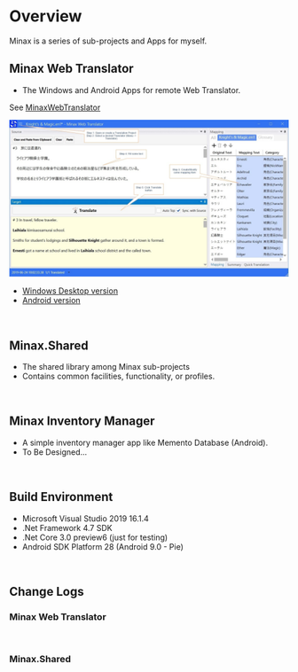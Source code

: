 ﻿# Overview

Minax is a series of sub-projects and Apps for myself.

## Minax Web Translator
- The Windows and Android Apps for remote Web Translator.  

See [MinaxWebTranslator](https://nuthrash.github.io/Minax/MinaxWebTranslator/)

![MWT-WinDesktop-Target3-note.jpg](./Assets/Images/ScreenShots/MWT-WinDesktop-Target3-note.jpg "Minax Web Translator Desktop version")

- [Windows Desktop version](https://nuthrash.github.io/Minax/MinaxWebTranslator#windows-desktop)
- [Android version](https://nuthrash.github.io/Minax/MinaxWebTranslator#android)

<br />

## Minax.Shared
- The shared library among Minax sub-projects
- Contains common facilities, functionality, or profiles.  
<br />

## Minax Inventory Manager
- A simple inventory manager app like Memento Database (Android).
- To Be Designed...  
<br />

## Build Environment
- Microsoft Visual Studio 2019 16.1.4
- .Net Framework 4.7 SDK
- .Net Core 3.0 preview6 (just for testing)
- Android SDK Platform 28 (Android 9.0 - Pie)


<br />

## Change Logs

### Minax Web Translator

<br />

### Minax.Shared
